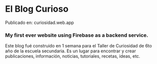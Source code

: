 # El Blog Curioso

Publicado en: curiosidad.web.app

### My first ever website using Firebase as a backend service.

Este blog fué construido en 1 semana para el Taller de Curiosidad de 6to año de la escuela secundaria.
Es un lugar para encontrar y crear publicaciones, información, noticias, tutoriales, recetas, ideas, etc. 
